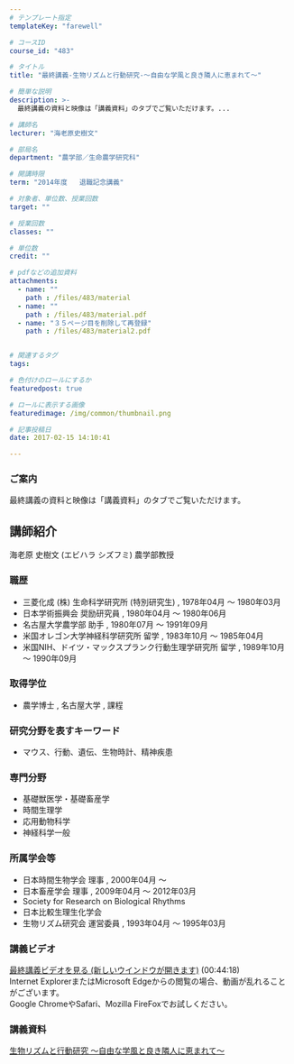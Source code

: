 ```yaml
---
# テンプレート指定
templateKey: "farewell"

# コースID
course_id: "483"

# タイトル
title: "最終講義-生物リズムと行動研究-〜自由な学風と良き隣人に恵まれて〜"

# 簡単な説明
description: >-
  最終講義の資料と映像は「講義資料」のタブでご覧いただけます。...

# 講師名
lecturer: "海老原史樹文"

# 部局名
department: "農学部／生命農学研究科"

# 開講時限
term: "2014年度	退職記念講義"

# 対象者、単位数、授業回数
target: ""

# 授業回数
classes: ""

# 単位数
credit: ""

# pdfなどの追加資料
attachments: 
  - name: "" 
    path : /files/483/material
  - name: "" 
    path : /files/483/material.pdf
  - name: "３５ページ目を削除して再登録" 
    path : /files/483/material2.pdf


# 関連するタグ
tags:

# 色付けのロールにするか
featuredpost: true

# ロールに表示する画像
featuredimage: /img/common/thumbnail.png

# 記事投稿日
date: 2017-02-15 14:10:41

---
```

### ご案内 

最終講義の資料と映像は「講義資料」のタブでご覧いただけます。
## 講師紹介

海老原 史樹文 (エビハラ シズフミ) 農学部教授 

### 職歴

  * 三菱化成 (株) 生命科学研究所 (特別研究生) , 1978年04月 ～ 1980年03月
  * 日本学術振興会 奨励研究員 , 1980年04月 ～ 1980年06月
  * 名古屋大学農学部 助手 , 1980年07月 ～ 1991年09月
  * 米国オレゴン大学神経科学研究所 留学 , 1983年10月 ～ 1985年04月
  * 米国NIH、ドイツ・マックスプランク行動生理学研究所 留学 , 1989年10月 ～ 1990年09月

### 取得学位

  * 農学博士 , 名古屋大学 , 課程

### 研究分野を表すキーワード

  * マウス、行動、遺伝、生物時計、精神疾患

### 専門分野

  * 基礎獣医学・基礎畜産学
  * 時間生理学
  * 応用動物科学
  * 神経科学一般

### 所属学会等

  * 日本時間生物学会 理事 , 2000年04月 ～ 
  * 日本畜産学会 理事 , 2009年04月 ～ 2012年03月
  * Society for Research on Biological Rhythms
  * 日本比較生理生化学会
  * 生物リズム研究会 運営委員 , 1993年04月 ～ 1995年03月
### 講義ビデオ


[ 最終講義ビデオを見る (新しいウインドウが開きます)](http://nuvideo.media.nagoya-u.ac.jp/embed/dd5cd81ccd0348fde52c303b83a738f3177c0d2f) (00:44:18)  
Internet ExplorerまたはMicrosoft Edgeからの閲覧の場合、動画が乱れることがございます。  
Google ChromeやSafari、Mozilla FireFoxでお試しください。 

### 講義資料


[生物リズムと行動研究 〜自由な学風と良き隣人に恵まれて〜](/files/483/material2.pdf) 
